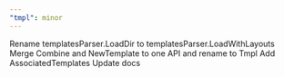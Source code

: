 ```yaml
---
"tmpl": minor
---
```


Rename templatesParser.LoadDir to templatesParser.LoadWithLayouts
Merge Combine and NewTemplate to one API and rename to Tmpl
Add AssociatedTemplates
Update docs